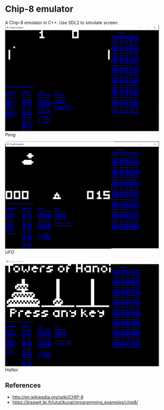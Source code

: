 # Chip-8 emulator
A Chip-8 emulator in C++.
Use SDL2 to simulate screen. 
![Pong](imgs/pong.png "Pong")
*Pong*

![UFO](imgs/ufo.png "UFO")
*UFO*

![HaNoi](imgs/hanoi.png "HaNoi")
*HaNoi*

## References
- http://en.wikipedia.org/wiki/CHIP-8
- https://bisqwit.iki.fi/jutut/kuvat/programming_examples/chip8/
